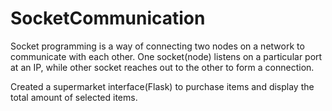 # SocketCommunication

Socket programming is a way of connecting two nodes on a network to communicate with each other. One socket(node) listens on a particular port at an IP, while other socket reaches out to the other to form a connection.

Created a supermarket interface(Flask) to purchase items and display the total amount of selected items.
